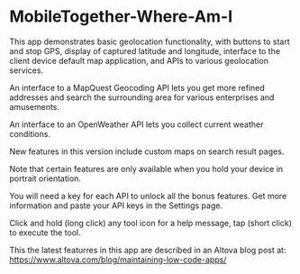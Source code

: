 # MobileTogether-Where-Am-I
This app demonstrates basic geolocation functionality, with buttons to start and stop GPS, display of captured latitude and longitude, interface to the client device default map application, and APIs to various geolocation services.

An interface to a MapQuest Geocoding API lets you get more refined addresses and search the surrounding area for various enterprises and amusements.

An interface to an OpenWeather API lets you collect current weather conditions.

New features in this version include custom maps on search result pages.

Note that certain features are only available when you hold your device in portrait orientation.

You will need a key for each API to unlock all the bonus features. Get more information and paste your API keys in the Settings page.

Click and hold (long click) any tool icon for a help message, tap (short click) to execute the tool.

This the latest featurres in this app are described in an Altova blog post at: https://www.altova.com/blog/maintaining-low-code-apps/


